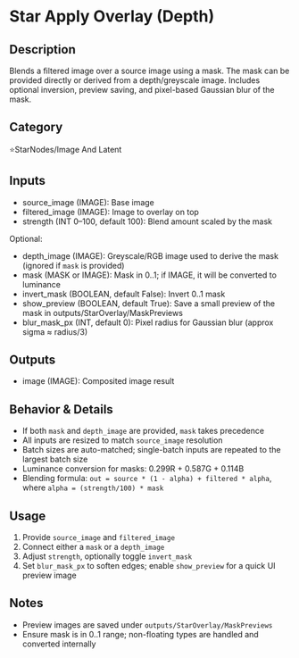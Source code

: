 # Star Apply Overlay (Depth)

## Description
Blends a filtered image over a source image using a mask. The mask can be provided directly or derived from a depth/greyscale image. Includes optional inversion, preview saving, and pixel-based Gaussian blur of the mask.

## Category
⭐StarNodes/Image And Latent

## Inputs
- source_image (IMAGE): Base image
- filtered_image (IMAGE): Image to overlay on top
- strength (INT 0–100, default 100): Blend amount scaled by the mask

Optional:
- depth_image (IMAGE): Greyscale/RGB image used to derive the mask (ignored if `mask` is provided)
- mask (MASK or IMAGE): Mask in 0..1; if IMAGE, it will be converted to luminance
- invert_mask (BOOLEAN, default False): Invert 0..1 mask
- show_preview (BOOLEAN, default True): Save a small preview of the mask in outputs/StarOverlay/MaskPreviews
- blur_mask_px (INT, default 0): Pixel radius for Gaussian blur (approx sigma ≈ radius/3)

## Outputs
- image (IMAGE): Composited image result

## Behavior & Details
- If both `mask` and `depth_image` are provided, `mask` takes precedence
- All inputs are resized to match `source_image` resolution
- Batch sizes are auto-matched; single-batch inputs are repeated to the largest batch size
- Luminance conversion for masks: 0.299R + 0.587G + 0.114B
- Blending formula: `out = source * (1 - alpha) + filtered * alpha`, where `alpha = (strength/100) * mask`

## Usage
1. Provide `source_image` and `filtered_image`
2. Connect either a `mask` or a `depth_image`
3. Adjust `strength`, optionally toggle `invert_mask`
4. Set `blur_mask_px` to soften edges; enable `show_preview` for a quick UI preview image

## Notes
- Preview images are saved under `outputs/StarOverlay/MaskPreviews`
- Ensure mask is in 0..1 range; non-floating types are handled and converted internally
